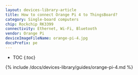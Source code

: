 ```yaml
---
layout: devices-library-article
title: How to connect Orange Pi 4 to ThingsBoard?
category: Single-board computers
chip: Rockchip RK3399
connectivity: Ethernet, Wi-Fi, Bluetooth
vendor: Orange Pi
deviceImageFileName: orange-pi-4.jpg
docsPrefix: pe
---
```



* TOC
{:toc}

{% include /docs/devices-library/guides/orange-pi-4.md %}